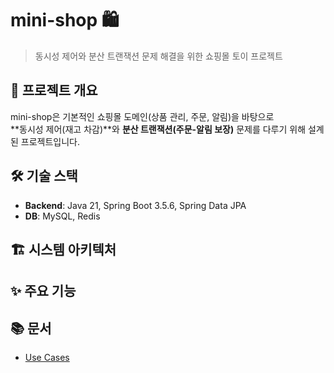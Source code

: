 # mini-shop 🛍️

> 동시성 제어와 분산 트랜잭션 문제 해결을 위한 쇼핑몰 토이 프로젝트  


## 📌 프로젝트 개요
mini-shop은 기본적인 쇼핑몰 도메인(상품 관리, 주문, 알림)을 바탕으로  
**동시성 제어(재고 차감)**와 **분산 트랜잭션(주문-알림 보장)** 문제를 다루기 위해 설계된 프로젝트입니다. 


## 🛠️ 기술 스택
- **Backend**: Java 21, Spring Boot 3.5.6, Spring Data JPA
- **DB**: MySQL, Redis


## 🏗️ 시스템 아키텍처


## ✨ 주요 기능


## 📚 문서
- [Use Cases](docs/use-case.md)
